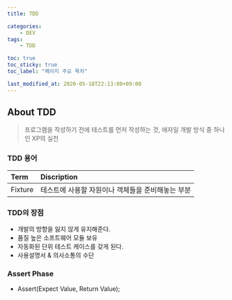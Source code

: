 ```yaml
---
title: TDD

categories:
    - DEV
tags:
    - TDD

toc: true
toc_sticky: true
toc_label: "페이지 주요 목차"

last_modified_at: 2020-05-18T22:13:00+09:00
---
```


## About TDD ##

> 프로그램을 작성하기 전에 테스트를 먼저 작성하는 것, 애자일 개발 방식 중 하나인 XP의 실천

### TDD 용어 ###

| Term | Discription |
| :--- | :---------- |
| Fixture | 테스트에 사용할 자원이나 객체들을 준비해놓는 부분 |

### TDD의 장점 ###

* 개발의 방향을 잃지 않게 유지해준다.
* 품질 높은 소프트웨어 모듈 보유
* 자동화된 단위 테스트 케이스를 갖게 된다.
* 사용설명서 & 의사소통의 수단

### Assert Phase ####

* Assert(Expect Value, Return Value);

